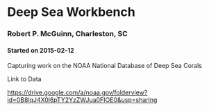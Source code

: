 # Deep Sea Workbench
### Robert P. McGuinn, Charleston, SC 
#### Started on 2015-02-12
Capturing work on the NOAA National Database of Deep Sea Corals

Link to Data

https://drive.google.com/a/noaa.gov/folderview?id=0B8lqJ4X0l6pTY2YzZWJua0FIOE0&usp=sharing
